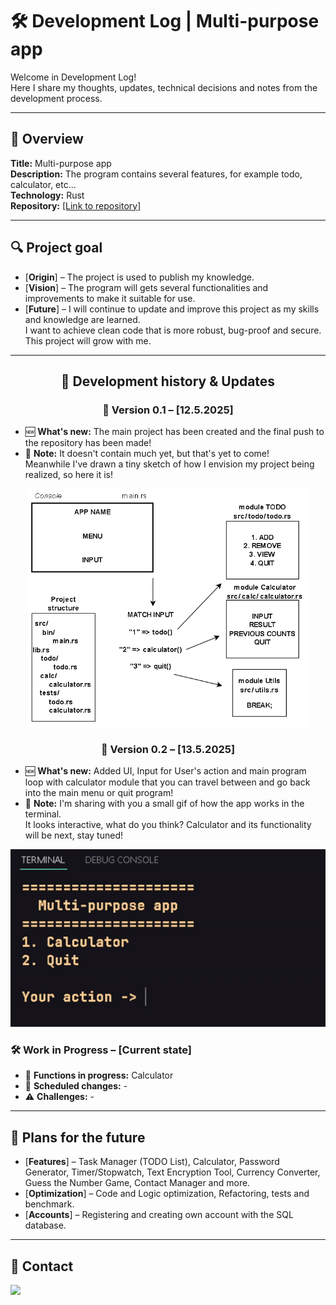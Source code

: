 # 🛠️ Development Log | Multi-purpose app

Welcome in Development Log!<br>Here I share my thoughts, updates, technical decisions and notes from the development process.

---

## 📌 Overview
**Title:** Multi-purpose app  
**Description:** The program contains several features, for example todo, calculator, etc...<br>
**Technology:** Rust <br>
**Repository:** [\[Link to repository\]](https://github.com/JustMipe/Multi-purpose-app)

---

## 🔍 Project goal
- [**Origin**] – The project is used to publish my knowledge.
- [**Vision**] – The program will gets several functionalities and improvements to make it suitable for use.
- [**Future**] – I will continue to update and improve this project as my skills and knowledge are learned.<br>I want to achieve clean code that is more robust, bug-proof and secure. This project will grow with me.

---

<div align="center">

## 📅 Development history & Updates
### 🚀 Version 0.1 – [12.5.2025]
</div>

- 🆕 **What's new:** The main project has been created and the final push to the repository has been made!  
- 📝 **Note:** It doesn't contain much yet, but that's yet to come!<br>Meanwhile I've drawn a tiny sketch of how I envision my project being realized, so here it is!

<div align="center">
<img src="https://github.com/JustMipe/Multi-purpose-app/blob/main/src/assets/project_structure.png" height="auto" width="450">
</div>

<div align="center">

### 🚀 Version 0.2 – [13.5.2025]
</div>

- 🆕 **What's new:** Added UI, Input for User's action and main program loop with calculator module that you can travel between and go back into the main menu or quit program!
- 📝 **Note:** I'm sharing with you a small gif of how the app works in the terminal.<br>It looks interactive, what do you think? Calculator and its functionality will be next, stay tuned!

<div align="center">

![Demo](https://github.com/JustMipe/Multi-purpose-app/blob/main/src/assets/001.gif)
</div>



### 🛠️ Work in Progress – [Current state]
- 🔄 **Functions in progress:** Calculator
- 📌 **Scheduled changes:** -
- ⚠️ **Challenges:** -

---

## 🚀 Plans for the future
- [**Features**] – Task Manager (TODO List), Calculator, Password Generator, Timer/Stopwatch, Text Encryption Tool, Currency Converter, Guess the Number Game, Contact Manager and more.
- [**Optimization**] – Code and Logic optimization, Refactoring, tests and benchmark.
- [**Accounts**] – Registering and creating own account with the SQL database.

---

## 📢 Contact
<a href="https://discord.com/users/2023mipe" target="_blank">
  <img src="https://img.shields.io/badge/-Discord-5865F2?style=for-the-badge&logo=discord&logoColor=white">
</a>

